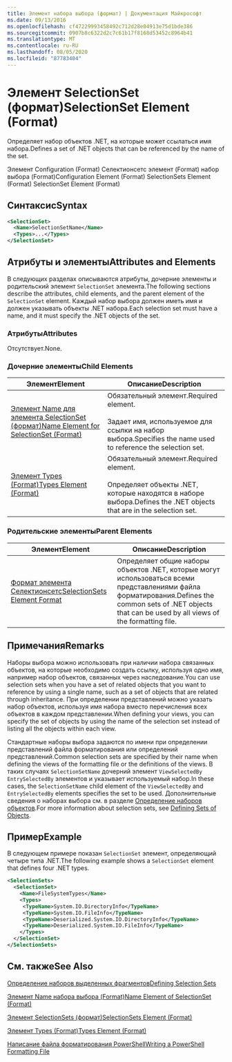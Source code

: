 ```yaml
---
title: Элемент набора выбора (формат) | Документация Майкрософт
ms.date: 09/13/2016
ms.openlocfilehash: cf47229993458492c712d28e04913e75d1bde386
ms.sourcegitcommit: 0907b8c6322d2c7c61b17f8168d53452c8964b41
ms.translationtype: MT
ms.contentlocale: ru-RU
ms.lasthandoff: 08/05/2020
ms.locfileid: "87783404"
---
```

# <a name="selectionset-element-format"></a><span data-ttu-id="aaf6c-102">Элемент SelectionSet (формат)</span><span class="sxs-lookup"><span data-stu-id="aaf6c-102">SelectionSet Element (Format)</span></span>

<span data-ttu-id="aaf6c-103">Определяет набор объектов .NET, на которые может ссылаться имя набора.</span><span class="sxs-lookup"><span data-stu-id="aaf6c-103">Defines a set of .NET objects that can be referenced by the name of the set.</span></span>

<span data-ttu-id="aaf6c-104">Элемент Configuration (Format) Селектионсетс элемент (Format) набор выбора (Format)</span><span class="sxs-lookup"><span data-stu-id="aaf6c-104">Configuration Element (Format) SelectionSets Element (Format) SelectionSet Element (Format)</span></span>

## <a name="syntax"></a><span data-ttu-id="aaf6c-105">Синтаксис</span><span class="sxs-lookup"><span data-stu-id="aaf6c-105">Syntax</span></span>

```xml
<SelectionSet>
  <Name>SelectionSetName</Name>
  <Types>...</Types>
</SelectionSet>
```

## <a name="attributes-and-elements"></a><span data-ttu-id="aaf6c-106">Атрибуты и элементы</span><span class="sxs-lookup"><span data-stu-id="aaf6c-106">Attributes and Elements</span></span>

<span data-ttu-id="aaf6c-107">В следующих разделах описываются атрибуты, дочерние элементы и родительский элемент `SelectionSet` элемента.</span><span class="sxs-lookup"><span data-stu-id="aaf6c-107">The following sections describe the attributes, child elements, and the parent element of the `SelectionSet` element.</span></span> <span data-ttu-id="aaf6c-108">Каждый набор выбора должен иметь имя и должен указывать объекты .NET набора.</span><span class="sxs-lookup"><span data-stu-id="aaf6c-108">Each selection set must have a name, and it must specify the .NET objects of the set.</span></span>

### <a name="attributes"></a><span data-ttu-id="aaf6c-109">Атрибуты</span><span class="sxs-lookup"><span data-stu-id="aaf6c-109">Attributes</span></span>

<span data-ttu-id="aaf6c-110">Отсутствует.</span><span class="sxs-lookup"><span data-stu-id="aaf6c-110">None.</span></span>

### <a name="child-elements"></a><span data-ttu-id="aaf6c-111">Дочерние элементы</span><span class="sxs-lookup"><span data-stu-id="aaf6c-111">Child Elements</span></span>

|<span data-ttu-id="aaf6c-112">Элемент</span><span class="sxs-lookup"><span data-stu-id="aaf6c-112">Element</span></span>|<span data-ttu-id="aaf6c-113">Описание</span><span class="sxs-lookup"><span data-stu-id="aaf6c-113">Description</span></span>|
|-------------|-----------------|
|[<span data-ttu-id="aaf6c-114">Элемент Name для элемента SelectionSet (формат)</span><span class="sxs-lookup"><span data-stu-id="aaf6c-114">Name Element for SelectionSet (Format)</span></span>](./name-element-for-selectionset-format.md)|<span data-ttu-id="aaf6c-115">Обязательный элемент.</span><span class="sxs-lookup"><span data-stu-id="aaf6c-115">Required element.</span></span><br /><br /> <span data-ttu-id="aaf6c-116">Задает имя, используемое для ссылки на набор выбора.</span><span class="sxs-lookup"><span data-stu-id="aaf6c-116">Specifies the name used to reference the selection set.</span></span>|
|[<span data-ttu-id="aaf6c-117">Элемент Types (Format)</span><span class="sxs-lookup"><span data-stu-id="aaf6c-117">Types Element (Format)</span></span>](./types-element-for-selectionset-format.md)|<span data-ttu-id="aaf6c-118">Обязательный элемент.</span><span class="sxs-lookup"><span data-stu-id="aaf6c-118">Required element.</span></span><br /><br /> <span data-ttu-id="aaf6c-119">Определяет объекты .NET, которые находятся в наборе выбора.</span><span class="sxs-lookup"><span data-stu-id="aaf6c-119">Defines the .NET objects that are in the selection set.</span></span>|

### <a name="parent-elements"></a><span data-ttu-id="aaf6c-120">Родительские элементы</span><span class="sxs-lookup"><span data-stu-id="aaf6c-120">Parent Elements</span></span>

|<span data-ttu-id="aaf6c-121">Элемент</span><span class="sxs-lookup"><span data-stu-id="aaf6c-121">Element</span></span>|<span data-ttu-id="aaf6c-122">Описание</span><span class="sxs-lookup"><span data-stu-id="aaf6c-122">Description</span></span>|
|-------------|-----------------|
|[<span data-ttu-id="aaf6c-123">Формат элемента Селектионсетс</span><span class="sxs-lookup"><span data-stu-id="aaf6c-123">SelectionSets Element Format</span></span>](./selectionsets-element-format.md)|<span data-ttu-id="aaf6c-124">Определяет общие наборы объектов .NET, которые могут использоваться всеми представлениями файла форматирования.</span><span class="sxs-lookup"><span data-stu-id="aaf6c-124">Defines the common sets of .NET objects that can be used by all views of the formatting file.</span></span>|

## <a name="remarks"></a><span data-ttu-id="aaf6c-125">Примечания</span><span class="sxs-lookup"><span data-stu-id="aaf6c-125">Remarks</span></span>

<span data-ttu-id="aaf6c-126">Наборы выбора можно использовать при наличии набора связанных объектов, на которые необходимо создать ссылку, используя одно имя, например набор объектов, связанных через наследование.</span><span class="sxs-lookup"><span data-stu-id="aaf6c-126">You can use selection sets when you have a set of related objects that you want to reference by using a single name, such as a set of objects that are related through inheritance.</span></span> <span data-ttu-id="aaf6c-127">При определении представлений можно указать набор объектов, используя имя набора вместо перечисления всех объектов в каждом представлении.</span><span class="sxs-lookup"><span data-stu-id="aaf6c-127">When defining your views, you can specify the set of objects by using the name of the selection set instead of listing all the objects within each view.</span></span>

<span data-ttu-id="aaf6c-128">Стандартные наборы выбора задаются по имени при определении представлений файла форматирования или определений представлений.</span><span class="sxs-lookup"><span data-stu-id="aaf6c-128">Common selection sets are specified by their name when defining the views of the formatting file or the definitions of the views.</span></span> <span data-ttu-id="aaf6c-129">В таких случаях `SelectionSetName` дочерний элемент `ViewSelectedBy` `EntrySelectedBy` элементов и указывает используемый набор.</span><span class="sxs-lookup"><span data-stu-id="aaf6c-129">In these cases, the `SelectionSetName` child element of the `ViewSelectedBy` and `EntrySelectedBy` elements specifies the set to be used.</span></span> <span data-ttu-id="aaf6c-130">Дополнительные сведения о наборах выбора см. в разделе [Определение наборов объектов](./defining-selection-sets.md).</span><span class="sxs-lookup"><span data-stu-id="aaf6c-130">For more information about selection sets, see [Defining Sets of Objects](./defining-selection-sets.md).</span></span>

## <a name="example"></a><span data-ttu-id="aaf6c-131">Пример</span><span class="sxs-lookup"><span data-stu-id="aaf6c-131">Example</span></span>

<span data-ttu-id="aaf6c-132">В следующем примере показан `SelectionSet` элемент, определяющий четыре типа .NET.</span><span class="sxs-lookup"><span data-stu-id="aaf6c-132">The following example shows a `SelectionSet` element that defines four .NET types.</span></span>

```xml
<SelectionSets>
  <SelectionSet>
    <Name>FileSystemTypes</Name>
    <Types>
     <TypeName>System.IO.DirectoryInfo</TypeName>
     <TypeName>System.IO.FileInfo</TypeName>
     <TypeName>Deserialized.System.IO.DirectoryInfo</TypeName>
     <TypeName>Deserialized.System.IO.FileInfo</TypeName>
    </Types>
  </SelectionSet>
</SelectionSets>
```

## <a name="see-also"></a><span data-ttu-id="aaf6c-133">См. также</span><span class="sxs-lookup"><span data-stu-id="aaf6c-133">See Also</span></span>

[<span data-ttu-id="aaf6c-134">Определение наборов выделенных фрагментов</span><span class="sxs-lookup"><span data-stu-id="aaf6c-134">Defining Selection Sets</span></span>](./defining-selection-sets.md)

[<span data-ttu-id="aaf6c-135">Элемент Name набора выбора (Format)</span><span class="sxs-lookup"><span data-stu-id="aaf6c-135">Name Element of SelectionSet (Format)</span></span>](./name-element-for-selectionset-format.md)

[<span data-ttu-id="aaf6c-136">Элемент SelectionSets (формат)</span><span class="sxs-lookup"><span data-stu-id="aaf6c-136">SelectionSets Element (Format)</span></span>](./selectionsets-element-format.md)

[<span data-ttu-id="aaf6c-137">Элемент Types (Format)</span><span class="sxs-lookup"><span data-stu-id="aaf6c-137">Types Element (Format)</span></span>](./types-element-for-selectionset-format.md)

[<span data-ttu-id="aaf6c-138">Написание файла форматирования PowerShell</span><span class="sxs-lookup"><span data-stu-id="aaf6c-138">Writing a PowerShell Formatting File</span></span>](./writing-a-powershell-formatting-file.md)
